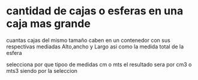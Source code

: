 # cantidad de cajas o esferas en una caja mas grande
cuantas cajas del mismo tamaño caben en un contenedor con sus respectivas mediadas Alto,ancho y Largo  asi como la medida total de la esfera

selecciona por que tipoo de medidas cm o mts el resultado sera por cm3 o mts3 siendo por la seleccion 
